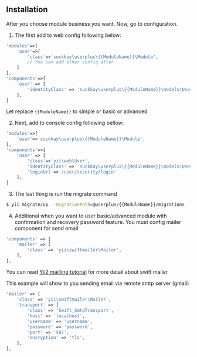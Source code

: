 Installation
-----
After you choose module business you want. Now, go to configuration.

1. The first add to web config following below:
````php
'modules'=>[
    'user'=>[
        'class'=>'suckkay\userplus\{{ModuleName}}\Module',
        // You can add other config after
    ]
],
'components'=>[
    'user' => [
        'identityClass' => 'suckkay\userplus\{{ModuleName}}\models\UserAccounts',
    ],
]
````
Let replace `{{ModuleName}}` to simple or basic or advanced 

2. Next, add to console config following bellow:
````php
'modules'=>[
    'user'=>'suckkay\userplus\{{ModuleName}}\Module',
],
'components'=>[
    'user' => [
        'class'=>'yii\web\User',
        'identityClass' => 'suckkay\userplus\{{ModuleName}}\models\UserAccounts',
        'loginUrl'=>'/user/security/login'
    ],
]
````

3. The last thing is run the migrate command
````bash
$ yii migrate/up --migrationPath=@userplus/{{ModuleName}}/migrations
````

4. Additional when you want to user basic/advanced module with confirmation and recovery password feature. You must config mailer component for send email
````php
'components' => [
    'mailer' => [
        'class' => 'yii\swiftmailer\Mailer',
    ],
],
````

You can read [Yii2 mailling tutorial](http://www.yiiframework.com/doc-2.0/guide-tutorial-mailing.html) for more detail about swift mailer

This example will show to you sending email via remote smtp server (gmail)

````php
'mailer' => [
    'class' => 'yii\swiftmailer\Mailer',
    'transport' => [
        'class' => 'Swift_SmtpTransport',
        'host' => 'localhost',
        'username' => 'username',
        'password' => 'password',
        'port' => '587',
        'encryption' => 'tls',
    ],
],
````